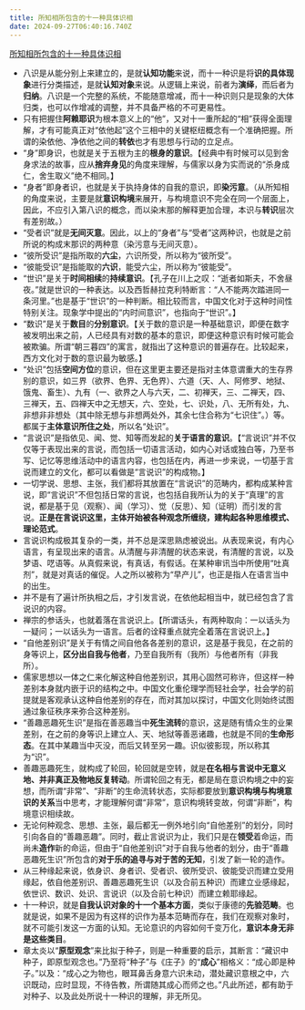 ```yaml
---
title: 所知相所包含的十一种具体识相
date: 2024-09-27T06:40:16.740Z
---
```



[所知相所包含的十一种具体识相](https://mp.weixin.qq.com/s?__biz=Mzg2NzY2ODgzMQ==&mid=2247485800&idx=1&sn=e13f0dd0ae0c1bf2aff0ef38c0a1b22b&scene=58&subscene=0)
- 八识是从能分别上来建立的，是就**认知功能**来说，而十一种识是将**识的具体现象**进行分类描述，是就**认知对象**来说。从逻辑上来说，前者为**演绎**，而后者为**归纳**。八识是一个完整的系统，不能随意增减，而十一种识则只是现象的大体归类，也可以作增减的调整，并不具备严格的不可更易性。
- 只有把握住**阿赖耶识**为根本意义上的“他”，又对十一重所起的“相”获得全面理解，才有可能真正对“依他起”这个三相中的关键枢纽概念有一个准确把握。所谓的染依他、净依他之间的**转依**也才有思想与行动的立足点。
- “身”即身识，也就是关于五根为主的**根身的意识**。【经典中有时候可以见到舍身求法的故事，应从**捨弃身见**的角度来理解，与儒家以身为实而说的“杀身成仁，舍生取义”绝不相同。】
- “身者”即身者识，也就是关于执持身体的自我的意识，即**染污意**。（从所知相的角度来说，主要是就**意识构境**来展开，与构境意识不完全在同一个层面上，因此，不应引入第八识的概念，而以染末那的解释更加合理，本识与**转识**层次有差别故。）
- “受者识”就是**无间灭意**。因此，以上的“身者”与“受者”这两种识，也就是之前所说的构成末那识的两种意（染污意与无间灭意）。
- “彼所受识”是指所取的**六尘**，六识所受，所以称为“彼所受”。
- “彼能受识”是指能取的**六识**，能受六尘，所以称为“彼能受”。
- “世识”是关于**时间相续**的**持续意识**。【孔子在川上之叹：“逝者如斯夫，不舍昼夜。”就是世识的一种表达。以及西哲赫拉克利特断言：“人不能两次踏进同一条河里。”也是基于“世识”的一种判断。相比较而言，中国文化对于这种时间性特别关注。现象学中提出的“内时间意识”，也指向于“世识”。】
- “数识”是关于**数目**的**分别意识**。【关于数的意识是一种基础意识，即便在数字被发明出来之前，人已经具有对数的基本的意识，即便这种意识有时候可能会被欺骗。所谓“朝三暮四”的寓言，就指出了这种意识的普遍存在。比较起来，西方文化对于数的意识最为敏感。】
- “处识”包括**空间方位**的意识，但在这里更主要还是指对主体意谓重大的生存界别的意识，如三界（欲界、色界、无色界）、六道（天、人、阿修罗、地狱、饿鬼、畜生）、九有（一、欲界之人与六天，二、初禅天，三、二禅天，四、三禅天，五、四禅天中之无想天，六、空处，七、识处，八、无所有处，九、非想非非想处（其中除无想与非想两处外，其余七住合称为“七识住”。）等。都属于**主体意识所住之处**，所以名“处识”。
- “言说识”是指依见、闻、觉、知等而发起的**关于语言的意识**。【“言说识”并不仅仅等于表现出来的言说，而包括一切语言活动，如内心对话或独白等，乃至书写、记忆等思维活动中的语言内容，也包括在内，再进一步来说，一切基于言说而建立的文化，都可以看做是“言说识”的构成物。】
- 一切学说、思想、主张，我们都将其放置在“言说识”的范畴内，都构成某种言说，即“言说识”不但包括日常的言说，也包括自我所认为的关于“真理”的言说，都是基于见（观察）、闻（学习）、觉（反思）、知（证明）而引发的言说。**正是在言说识这里，主体开始被各种观念所缠绕，建构起各种思维模式、理论范式**。
- 言说识构成极其复杂的一类，并不总是深思熟虑被说出。从表现来说，有内心语言，有呈现出来的语言。从清醒与非清醒的状态来说，有清醒的言说，以及梦语、呓语等。从真假来说，有真话，有假话。在某种审讯当中所使用“吐真剂”，就是对真话的催促。人之所以被称为“早产儿”，也正是指人在语言当中的出生。
- 并不是有了遍计所执相之后，才引发言说，在依他起相当中，就已经包含了言说识的内容。
- 禅宗的参话头，也就着落在言说识上。【所谓话头，有两种取向：一以话头为一疑问；一以话头为一语言。后者的诠释重点就完全着落在言说识上。】
- “自他差别识”是关于有情之间自他各各差别的意识，这是基于我见，在之前的身等识上，**区分出自我与他者**，乃至自我所有（我所）与他者所有（非我所）。
- 儒家思想以一体之仁来化解这种自他差别识，其用心固然可称许，但这样一种差别本身就内嵌于识的结构之中。中国文化重伦理学而轻社会学，社会学的前提就是客观承认这种自他差别的存在，而对其加以探讨，中国文化则始终试图通过象征秩序来弥合这种差别。
- “善趣恶趣死生识”是指在善恶趣当中**死生流转**的意识，这是随有情众生的业果差别，在之前的身等识上建立人、天、地狱等善恶诸趣，也就是不同的**生命形态**。在其中某趣当中灭没，而后又转至另一趣。识似彼影现，所以称其为“识”。
- 善趣恶趣死生，就构成了轮回，轮回就是空转，就是**在名相与言说中无意义地、并非真正及物地反复转动**。所谓轮回之有无，都是局在意识构境之中的妄想，而所谓“非常”、“非断”的生命流转状态，实际都要放到**意识构境与构境意识的关系**当中思考，才能理解何谓“非常”，意识构境转变故，何谓“非断”，构境意识相续故。
- 无论何种观念、思想、主张，最后都无一例外地引向“自他差别”的划分，同时引向各自的“善趣恶趣”。同时，截止言说识为止，我们只是在**领受**着命运，而尚未**造作**新的命运，但由于“自他差别识”对于自我与他者的划分，由于“善趣恶趣死生识”所包含的**对于乐的追寻与对于苦的无知**，引发了新一轮的造作。
- 从三种缘起来说，依身识、身者识、受者识、彼所受识、彼能受识而建立受用缘起，依自他差别识、善趣恶趣死生识（以及合前五种识）而建立业感缘起，依世识、数识、处识、言说识（以及合前七种识）而建立赖耶缘起。
- 十一种识，就是**自我认识对象的十一个基本方面**，类似于康德的**先验范畴**。也就是说，如果不是因为有这样的识作为基本范畴而存在，我们在观察对象时，就不可能引发这一方面的认知。无论意识的内容如何千变万化，**意识本身无非是这些类目**。
- 章太炎以“**原型观念**”来比拟于种子，则是一种重要的启示，其断言：“藏识中种子，即原型观念也。”乃至将“种子”与《庄子》的“**成心**”相格义：“成心即是种子。”以及：“成心之为物也，眼耳鼻舌身意六识未动，潜处藏识意根之中，六识既动，应时显现，不待告教，所谓随其成心而师之也。”凡此所述，都有助于对种子、以及此处所说十一种识的理解，非无所见。